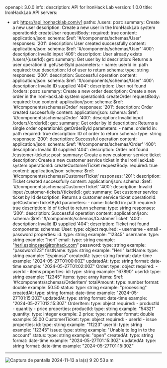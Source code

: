 openapi: 3.0.0
info:
  description: API for IronHack Lab
  version: 1.0.0
  title: IronHackLab API
servers:
  - url: https://api.ironhacklab.com/v1
paths:
  /users:
    post:
      summary: Create a new user
      description: Create a new user in the IronHackLab system
      operationId: createUser
      requestBody:
        required: true
        content:
          application/json:
            schema:
              $ref: '#/components/schemas/User'
      responses:
        '201':
          description: User created successfully
          content:
            application/json:
              schema:
                $ref: '#/components/schemas/User'
        '400':
          description: Invalid input
        '409':
          description: User already exists
  /users/{userId}:
    get:
      summary: Get user by Id
      description: Returns a user
      operationId: getUserById
      parameters:
        - name: userId
          in: path
          required: true
          description: Id of user to return
          schema:
            type: string
      responses:
        '200':
          description: Successful operation
          content:
            application/json:
              schema:
                $ref: '#/components/schemas/User'
        '400':
          description: Invalid ID supplied
        '404':
          description: User not found
  /orders:
    post:
      summary: Create a new order
      description: Create a new order in the IronHackLab system
      operationId: createOrder
      requestBody:
        required: true
        content:
          application/json:
            schema:
              $ref: '#/components/schemas/Order'
      responses:
        '201':
          description: Order created successfully
          content:
            application/json:
              schema:
                $ref: '#/components/schemas/Order'
        '400':
          description: Invalid input
  /orders/{orderId}:
    get:
      summary: Get order by Id
      description: Returns a single order
      operationId: getOrderById
      parameters:
        - name: orderId
          in: path
          required: true
          description: ID of order to return
          schema:
            type: string
      responses:
        '200':
          description: Successful operation
          content:
            application/json:
              schema:
                $ref: '#/components/schemas/Order'
        '400':
          description: Invalid ID supplied
        '404':
          description: Order not found
  /customer-tickets:
    post:
      summary: Create a new customer service ticket
      description: Create a new customer service ticket in the IronHackLab system
      operationId: createCustomerTicket
      requestBody:
        required: true
        content:
          application/json:
            schema:
              $ref: '#/components/schemas/CustomerTicket'
      responses:
        '201':
          description: Ticket created successfully
          content:
            application/json:
              schema:
                $ref: '#/components/schemas/CustomerTicket'
        '400':
          description: Invalid input
  /customer-tickets/{ticketId}:
    get:
      summary: Get customer service ticket by Id
      description: Returns a customer service ticket
      operationId: getCustomerTicketById
      parameters:
        - name: ticketId
          in: path
          required: true
          description: Id of ticket to return
          schema:
            type: string
      responses:
        '200':
          description: Successful operation
          content:
            application/json:
              schema:
                $ref: '#/components/schemas/CustomerTicket'
        '400':
          description: Invalid ID supplied
        '404':
          description: Ticket not found
components:
  schemas:
    User:
      type: object
      required:
        - username
        - email
        - password
      properties:
        id:
          type: string
          example: "12345"
        username:
          type: string
          example: "heri"
        email:
          type: string
          example: "heri.espinosae@ironhack.com"
        password:
          type: string
          example: "password123"
        firstName:
          type: string
          example: "Heri"
        lastName:
          type: string
          example: "Espinosa"
        createdAt:
          type: string
          format: date-time
          example: "2024-05-27T01:00:00Z"
        updatedAt:
          type: string
          format: date-time
          example: "2024-05-27T01:02:00Z"
    Order:
      type: object
      required:
        - userId
        - items
      properties:
        id:
          type: string
          example: "67890"
        userId:
          type: string
          example: "12345"
        items:
          type: array
          items:
            $ref: '#/components/schemas/OrderItem'
        totalAmount:
          type: number
          format: double
          example: 50.50
        status:
          type: string
          example: "processing"
        createdAt:
          type: string
          format: date-time
          example: "2024-05-27T01:15:30Z"
        updatedAt:
          type: string
          format: date-time
          example: "2024-05-27T012:15:30Z"
    OrderItem:
      type: object
      required:
        - productId
        - quantity
        - price
      properties:
        productId:
          type: string
          example: "54321"
        quantity:
          type: integer
          example: 2
        price:
          type: number
          format: double
          example: 55.00
    CustomerTicket:
      type: object
      required:
        - userId
        - issue
      properties:
        id:
          type: string
          example: "11223"
        userId:
          type: string
          example: "12345"
        issue:
          type: string
          example: "Unable to log in to the account"
        status:
          type: string
          example: "open"
        createdAt:
          type: string
          format: date-time
          example: "2024-05-27T01:15:30Z"
        updatedAt:
          type: string
          format: date-time
          example: "2024-05-27T01:15:30Z"


_______


![Captura de pantalla 2024-11-13 a la(s) 9 20 53 a m](https://github.com/user-attachments/assets/61f9b37d-221e-44fe-8909-846f821e805b)
